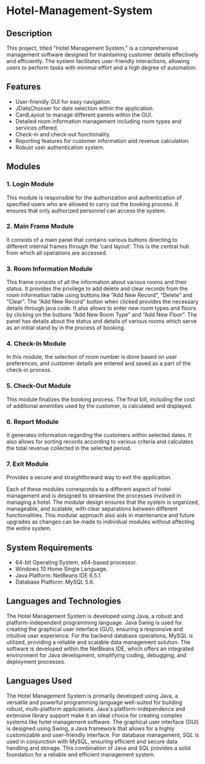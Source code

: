 
# Hotel-Management-System

## Description
This project, titled "Hotel Management System," is a comprehensive management software designed for maintaining customer details effectively and efficiently. The system facilitates user-friendly interactions, allowing users to perform tasks with minimal effort and a high degree of automation.

## Features
- User-friendly GUI for easy navigation.
- JDateChooser for date selection within the application.
- CardLayout to manage different panels within the GUI.
- Detailed room information management including room types and services offered.
- Check-in and check-out functionality.
- Reporting features for customer information and revenue calculation.
- Robust user authentication system.

## Modules
### 1. Login Module
This module is responsible for the authorization and authentication of specified users who are allowed to carry out the booking process. It ensures that only authorized personnel can access the system.

### 2. Main Frame Module
It consists of a main panel that contains various buttons directing to different internal frames through the 'card layout'. This is the central hub from which all operations are accessed.

### 3. Room Information Module
This frame consists of all the information about various rooms and their status. It provides the privilege to add delete and clear records from the room information table using buttons like “Add New Record”, “Delete” and “Clear”. The “Add New Record” button when clicked provides the necessary details through java code. It also allows to enter new room types and floors by clicking on the buttons “Add New Room Type” and “Add New Floor”. The panel has details about the status and details of various rooms which serve as an initial stand by in the process of booking.

### 4. Check-In Module
In this module, the selection of room number is done based on user preferences, and customer details are entered and saved as a part of the check-in process.

### 5. Check-Out Module
This module finalizes the booking process. The final bill, including the cost of additional amenities used by the customer, is calculated and displayed.

### 6. Report Module
It generates information regarding the customers within selected dates. It also allows for sorting records according to various criteria and calculates the total revenue collected in the selected period.

### 7. Exit Module
Provides a secure and straightforward way to exit the application.

Each of these modules corresponds to a different aspect of hotel management and is designed to streamline the processes involved in managing a hotel. The modular design ensures that the system is organized, manageable, and scalable, with clear separations between different functionalities. This modular approach also aids in maintenance and future upgrades as changes can be made to individual modules without affecting the entire system.

## System Requirements
- 64-bit Operating System, x64-based processor.
- Windows 10 Home Single Language.
- Java Platform: NetBeans IDE 6.5.1.
- Database Platform: MySQL 5.6.

## Languages and Technologies
The Hotel Management System is developed using Java, a robust and platform-independent programming language. Java Swing is used for creating the graphical user interface (GUI), ensuring a responsive and intuitive user experience. For the backend database operations, MySQL is utilized, providing a reliable and scalable data management solution. The software is developed within the NetBeans IDE, which offers an integrated environment for Java development, simplifying coding, debugging, and deployment processes.

## Languages Used
The Hotel Management System is primarily developed using Java, a versatile and powerful programming language well-suited for building robust, multi-platform applications. Java's platform-independence and extensive library support make it an ideal choice for creating complex systems like hotel management software. The graphical user interface (GUI) is designed using Swing, a Java framework that allows for a highly customizable and user-friendly interface. For database management, SQL is used in conjunction with MySQL, ensuring efficient and secure data handling and storage. This combination of Java and SQL provides a solid foundation for a reliable and efficient management system.
